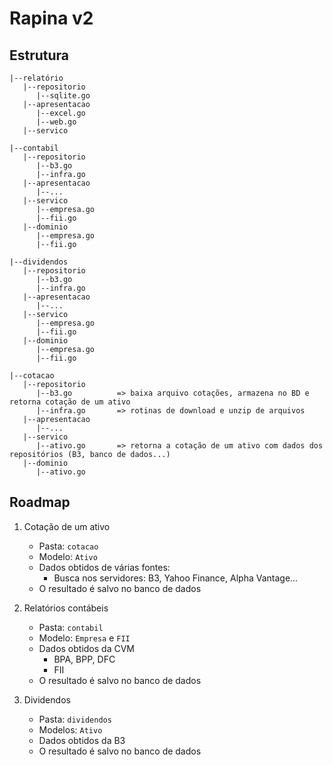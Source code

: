 # Rapina v2
## Estrutura

```
|--relatório
   |--repositorio
      |--sqlite.go
   |--apresentacao
      |--excel.go
      |--web.go
   |--servico

|--contabil
   |--repositorio
      |--b3.go
      |--infra.go
   |--apresentacao
      |--...
   |--servico
      |--empresa.go
      |--fii.go
   |--dominio
      |--empresa.go
      |--fii.go

|--dividendos
   |--repositorio
      |--b3.go
      |--infra.go
   |--apresentacao
      |--...
   |--servico
      |--empresa.go
      |--fii.go
   |--dominio
      |--empresa.go
      |--fii.go

|--cotacao
   |--repositorio
      |--b3.go          => baixa arquivo cotações, armazena no BD e retorna cotação de um ativo
      |--infra.go       => rotinas de download e unzip de arquivos
   |--apresentacao
      |--...
   |--servico
      |--ativo.go       => retorna a cotação de um ativo com dados dos repositórios (B3, banco de dados...)
   |--dominio
      |--ativo.go

```

## Roadmap

1. Cotação de um ativo
    * Pasta: `cotacao`
    * Modelo: `Ativo`
    * Dados obtidos de várias fontes:
        * Busca nos servidores: B3, Yahoo Finance, Alpha Vantage...
    * O resultado é salvo no banco de dados

2. Relatórios contábeis
    * Pasta: `contabil`
    * Modelo: `Empresa` e `FII`
    * Dados obtidos da CVM
        * BPA, BPP, DFC
        * FII
    * O resultado é salvo no banco de dados

3. Dividendos
    * Pasta: `dividendos`
    * Modelos: `Ativo`
    * Dados obtidos da B3
    * O resultado é salvo no banco de dados
